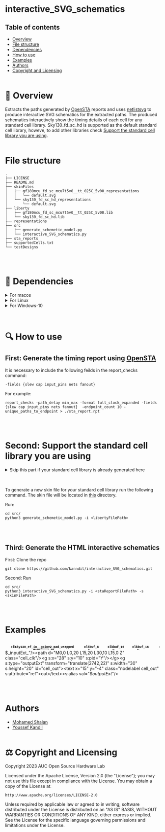 # interactive_SVG_schematics


## Table of contents

* [Overview](#-overview)
* [File structure](#file-structure)
* [Dependencies](#-dependencies)
* [How to use](#-how-to-use)
* [Examples](#examples)
* [Authors](#authors)
* [Copyright and Licensing](#%EF%B8%8F-copyright-and-licensing)
<br/><br/>

# 📖 Overview

Extracts the paths generated by [OpenSTA](https://github.com/The-OpenROAD-Project/OpenSTA) reports and uses [netlistsvg](https://github.com/nturley/netlistsvg) to produce interactive SVG schematics for the extracted paths. The produced schematics interactively show the timing details of each cell for any standard cell library. Sky130_fd_sc_hd is supported as the default standard cell library, howeve, to add other libraries check [Support the standard cell library you are using](https://github.com/kanndil/interactive_SVG_schematics#second-support-the-standard-cell-library-you-are-using).
<br/><br/>

# File structure

    .
    ├── LICENSE
    ├── README.md
    ├── skinFiles
    │   ├── gf180mcu_fd_sc_mcu7t5v0__tt_025C_5v00_representations
    │   │   └── default.svg
    │   └── sky130_fd_sc_hd_representations
    │       └── default.svg
    ├── liberty
    │   ├── gf180mcu_fd_sc_mcu7t5v0__tt_025C_5v00.lib
    │   └── sky130_fd_sc_hd.lib
    ├── representations
    ├── src
    │   ├── generate_schemetic_model.py
    │   └── interactive_SVG_schematics.py
    ├── sta_reports
    ├── supportedCells.txt
    └── testDesigns


<br/><br/>

# 🧱 Dependencies


<details>
  <summary>For macos</summary>


## Install python3.6+
- get homebrew

        /bin/bash -c "$(curl -fsSL https://raw.githubusercontent.com/Homebrew/install/HEAD/install.sh)"

- install python using homebrew

        export PATH="/usr/local/opt/python/libexec/bin:$PATH"
        brew install python3

## Install Yosys 

You can find the installation steps in [Yosys installation](https://github.com/YosysHQ/yosys).

## Install OpenSTA

- Install OpenSTA  

You can find the installation steps in [OpenSTA installation](https://github.com/The-OpenROAD-Project/OpenSTA).


## Install netlistsvg

To install the latest version from source:
```sh
git clone https://github.com/nturley/netlistsvg
cd netlistsvg
npm install # install dependencies
sudo npm install -g . # install netlistsvg to system

sudo npm uninstall -g netlistsvg # uninstall from system
```
</details>

<details>
  <summary>For Linux</summary>

## Install Conda for package installation

    bash Miniconda3-latest-Linux-x86_64.sh

## Use  Conda to install all dependencies

    conda install -y -c litex-hub -c conda-forge python yosys 

## Install OpenSTA

- Install OpenSTA  

        conda install -y -c litex-hub -c conda-forge openroad

    or

    You can find the installation steps in [OpenSTA installation](https://github.com/The-OpenROAD-Project/OpenSTA).


## Install netlistsvg

To install the latest version from source:
```sh
git clone https://github.com/nturley/netlistsvg
cd netlistsvg
npm install # install dependencies
sudo npm install -g . # install netlistsvg to system

sudo npm uninstall -g netlistsvg # uninstall from system
```
</details>

<details>
  <summary>For Windows-10</summary>

## Install python3.6+
Install using the executable installer [here](https://www.python.org/downloads/windows/)

## Install Yosys 

You can find the installation steps in [Yosys installation](https://github.com/YosysHQ/yosys).


## Install OpenSTA

- Install OpenSTA  

You can find the installation steps in [OpenSTA installation](https://github.com/The-OpenROAD-Project/OpenSTA).


## Install netlistsvg

To install the latest version from source:
```sh
git clone https://github.com/nturley/netlistsvg
cd netlistsvg
npm install # install dependencies
sudo npm install -g . # install netlistsvg to system

sudo npm uninstall -g netlistsvg # uninstall from system
```
</details>
<br/><br/>

# 🔍 How to use

## First: Generate the timing report using [OpenSTA](https://github.com/The-OpenROAD-Project/OpenSTA)

It is necessary to include the following feilds in the report_checks command:

    -fields {slew cap input_pins nets fanout}

For example:

    report_checks -path_delay min_max -format full_clock_expanded -fields {slew cap input_pins nets fanout}  -endpoint_count 10 -unique_paths_to_endpoint > ./sta_report.rpt

<br/><br/>

# Second: Support the standard cell library you are using



<details>
  <summary>Skip this part if your standard cell library is already generated here</summary>

* [sky130_fd_sc_hd_representations](https://github.com/kanndil/interactive_SVG_schematics/blob/1e3ac1b9517269c97a6a94d829ca40cedc8273f3/skinFiles/sky130_fd_sc_hd_representations/default.svg)
* [gf180mcu_fd_sc_mcu7t5v0__tt_025C_5v00](https://github.com/kanndil/interactive_SVG_schematics/blob/1e3ac1b9517269c97a6a94d829ca40cedc8273f3/skinFiles/gf180mcu_fd_sc_mcu7t5v0__tt_025C_5v00_representations/default.svg#L16)

</details>
<br/><br/>

To generate a new skin file for your standard cell library run the following command. The skin file will be located in [this](https://github.com/kanndil/interactive_SVG_schematics/blob/1e3ac1b9517269c97a6a94d829ca40cedc8273f3/skinFiles) directory.

Run:

    cd src/
    python3 generate_schemetic_model.py -i <libertyFilePath>
    
<br/><br/>


## Third: Generate the HTML interactive schematics
First: Clone the repo

    git clone https://github.com/kanndil/interactive_SVG_schematics.git

Second: Run

    cd src/
    python3 interactive_SVG_schematics.py -i <staReportFilePath> -s <skinFilePath>

<br/><br/>

# Examples



<svg xmlns="http://www.w3.org/2000/svg" xmlns:xlink="http://www.w3.org/1999/xlink" xmlns:s="https://github.com/nturley/netlistsvg" width="2784" height="169"><style>svg {
  stroke:#000;
  fill:none;
}
text {
  fill:#000;
  stroke:none;
  font-size:10px;
  font-weight: bold;
  font-family: "Courier New", monospace;
}
.nodelabel {
  text-anchor: middle;
}
.inputPortLabel {
  text-anchor: end;
}
.splitjoinBody {
  fill:#000;
}</style><g s:type="cell" onClick="reply_click(this.id)" s:width="20" s:height="40" id="cell_clock_ctrl__205_" transform="translate(511,27)"><s:alias val="sky130_fd_sc_hd__mux2_1"/><path d="M0,0 L20,10 L20,30 L0,40 Z" class="cell_clock_ctrl__205_"/><g s:x="0" s:y="10" s:pid="A0"/><g s:x="0" s:y="30" s:pid="A1"/><g s:x="10" s:y="35" s:pid="S"/><g s:x="20" s:y="20" s:pid="X"/><g s:x="20" s:y="20" s:pid="out"/><text text-anchor="middle" x="10" y="-4" font-family="Times New Roman,serif" font-size="14.00">mux2_1</text></g><g s:type="cell" onClick="reply_click(this.id)" s:width="20" s:height="40" id="cell_clock_ctrl__206_" transform="translate(741,37)"><s:alias val="sky130_fd_sc_hd__mux2_1"/><path d="M0,0 L20,10 L20,30 L0,40 Z" class="cell_clock_ctrl__206_"/><g s:x="0" s:y="10" s:pid="A0"/><g s:x="0" s:y="30" s:pid="A1"/><g s:x="10" s:y="35" s:pid="S"/><g s:x="20" s:y="20" s:pid="X"/><g s:x="20" s:y="20" s:pid="out"/><text text-anchor="middle" x="10" y="-4" font-family="Times New Roman,serif" font-size="14.00">mux2_1</text></g><g s:type="cell" onClick="reply_click(this.id)" s:width="30" s:height="20" id="cell_clock_ctrl__254__7" transform="translate(971,47)"><s:alias val="sky130_fd_sc_hd__inv_4"/><path d="M0,0 L0,20 L20,10 Z" class="cell_clock_ctrl__254__7"/><circle cx="23" cy="10" r="3" class="cell_clock_ctrl__254__7"/><g s:x="0" s:y="10" s:pid="A"/><g s:x="25" s:y="10" s:pid="Y"/><g s:x="25" s:y="10" s:pid="out"/><text text-anchor="middle" x="10" y="-4" font-family="Times New Roman,serif" font-size="14.00">inv_4</text></g><g s:type="cell" onClick="reply_click(this.id)" s:width="30" s:height="25" id="cell_clock_ctrl__341_" transform="translate(1131,17)"><s:alias val="sky130_fd_sc_hd__nor2_1"/><path d="M0,0 L0,25 L15,25 A15 12.5 0 0 0 15,0 Z" class="cell_clock_ctrl__341_"/><g s:x="0" s:y="5" s:pid="A"/><g s:x="0" s:y="20" s:pid="B"/><g s:x="30" s:y="12.5" s:pid="Y"/><g s:x="30" s:y="12.5" s:pid="out"/><text text-anchor="middle" x="10" y="-4" font-family="Times New Roman,serif" font-size="14.00">nor2_1</text></g><g s:type="cell" onClick="reply_click(this.id)" s:width="30" s:height="40" id="cell_clock_ctrl__409_" transform="translate(1051,27)"><s:alias val="sky130_fd_sc_hd__dfstp_1"/><rect width="30" height="40" x="0" y="0" class="cell_clock_ctrl__409_"/><path d="M0,35 L5,30 L0,25" class="cell_clock_ctrl__409_"/><g s:x="0" s:y="30" s:pid="CLK"/><g s:x="0" s:y="10" s:pid="D"/><g s:x="0" s:y="15" s:pid="SET_B"/><g s:x="0" s:y="20" s:pid="input3"/><g s:x="0" s:y="25" s:pid="input4"/><g s:x="30" s:y="10" s:pid="Q"/><g s:x="30" s:y="30" s:pid="output2"/><g s:x="30" s:y="10" s:pid="out"/><text text-anchor="middle" x="10" y="-4" font-family="Times New Roman,serif" font-size="14.00">dfstp_1</text></g><g s:type="cell" onClick="reply_click(this.id)" s:width="30" s:height="20" id="cell_clock_ctrl_clkbuf_0__037_" transform="translate(581,37)"><s:alias val="sky130_fd_sc_hd__clkbuf_16"/><path d="M0,0 L0,20 L20,10 Z" class="cell_clock_ctrl_clkbuf_0__037_"/><g s:x="0" s:y="10" s:pid="A"/><g s:x="20" s:y="10" s:pid="X"/><g s:x="20" s:y="10" s:pid="out"/><text text-anchor="middle" x="10" y="-4" font-family="Times New Roman,serif" font-size="14.00">clkbuf_16</text></g><g s:type="cell" onClick="reply_click(this.id)" s:width="30" s:height="20" id="cell_clock_ctrl_clkbuf_0_ext_clk" transform="translate(351,27)"><s:alias val="sky130_fd_sc_hd__clkbuf_16"/><path d="M0,0 L0,20 L20,10 Z" class="cell_clock_ctrl_clkbuf_0_ext_clk"/><g s:x="0" s:y="10" s:pid="A"/><g s:x="20" s:y="10" s:pid="X"/><g s:x="20" s:y="10" s:pid="out"/><text text-anchor="middle" x="10" y="-4" font-family="Times New Roman,serif" font-size="14.00">clkbuf_16</text></g><g s:type="cell" onClick="reply_click(this.id)" s:width="30" s:height="20" id="cell_clock_ctrl_clkbuf_0_net10" transform="translate(811,47)"><s:alias val="sky130_fd_sc_hd__clkbuf_16"/><path d="M0,0 L0,20 L20,10 Z" class="cell_clock_ctrl_clkbuf_0_net10"/><g s:x="0" s:y="10" s:pid="A"/><g s:x="20" s:y="10" s:pid="X"/><g s:x="20" s:y="10" s:pid="out"/><text text-anchor="middle" x="10" y="-4" font-family="Times New Roman,serif" font-size="14.00">clkbuf_16</text></g><g s:type="cell" onClick="reply_click(this.id)" s:width="30" s:height="20" id="cell_clock_ctrl_clkbuf_1_0__f__037_" transform="translate(661,37)"><s:alias val="sky130_fd_sc_hd__clkbuf_16"/><path d="M0,0 L0,20 L20,10 Z" class="cell_clock_ctrl_clkbuf_1_0__f__037_"/><g s:x="0" s:y="10" s:pid="A"/><g s:x="20" s:y="10" s:pid="X"/><g s:x="20" s:y="10" s:pid="out"/><text text-anchor="middle" x="10" y="-4" font-family="Times New Roman,serif" font-size="14.00">clkbuf_16</text></g><g s:type="cell" onClick="reply_click(this.id)" s:width="30" s:height="20" id="cell_clock_ctrl_clkbuf_1_0__f_net10" transform="translate(891,117)"><s:alias val="sky130_fd_sc_hd__clkbuf_16"/><path d="M0,0 L0,20 L20,10 Z" class="cell_clock_ctrl_clkbuf_1_0__f_net10"/><g s:x="0" s:y="10" s:pid="A"/><g s:x="20" s:y="10" s:pid="X"/><g s:x="20" s:y="10" s:pid="out"/><text text-anchor="middle" x="10" y="-4" font-family="Times New Roman,serif" font-size="14.00">clkbuf_16</text></g><g s:type="cell" onClick="reply_click(this.id)" s:width="30" s:height="20" id="cell_clock_ctrl_clkbuf_1_1__f_ext_clk" transform="translate(431,27)"><s:alias val="sky130_fd_sc_hd__clkbuf_16"/><path d="M0,0 L0,20 L20,10 Z" class="cell_clock_ctrl_clkbuf_1_1__f_ext_clk"/><g s:x="0" s:y="10" s:pid="A"/><g s:x="20" s:y="10" s:pid="X"/><g s:x="20" s:y="10" s:pid="out"/><text text-anchor="middle" x="10" y="-4" font-family="Times New Roman,serif" font-size="14.00">clkbuf_16</text></g><g s:type="cell" onClick="reply_click(this.id)" s:width="30" s:height="20" id="cell_clock_ctrl_clkbuf_1_1__f_net10" transform="translate(891,47)"><s:alias val="sky130_fd_sc_hd__clkbuf_16"/><path d="M0,0 L0,20 L20,10 Z" class="cell_clock_ctrl_clkbuf_1_1__f_net10"/><g s:x="0" s:y="10" s:pid="A"/><g s:x="20" s:y="10" s:pid="X"/><g s:x="20" s:y="10" s:pid="out"/><text text-anchor="middle" x="10" y="-4" font-family="Times New Roman,serif" font-size="14.00">clkbuf_16</text></g><g s:type="cell" onClick="reply_click(this.id)" s:width="30" s:height="20" id="cell_clock_ctrl_output11" transform="translate(1211,19.5)"><s:alias val="sky130_fd_sc_hd__buf_12"/><path d="M0,0 L0,20 L20,10 Z" class="cell_clock_ctrl_output11"/><g s:x="0" s:y="10" s:pid="A"/><g s:x="20" s:y="10" s:pid="X"/><g s:x="20" s:y="10" s:pid="out"/><text text-anchor="middle" x="10" y="-4" font-family="Times New Roman,serif" font-size="14.00">buf_12</text></g><g s:type="cell" onClick="reply_click(this.id)" s:width="30" s:height="20" id="cell_flash_clkrst_buffers_BUF_13_" transform="translate(1291,19.5)"><s:alias val="sky130_fd_sc_hd__clkbuf_8"/><path d="M0,0 L0,20 L20,10 Z" class="cell_flash_clkrst_buffers_BUF_13_"/><g s:x="0" s:y="10" s:pid="A"/><g s:x="20" s:y="10" s:pid="X"/><g s:x="20" s:y="10" s:pid="out"/><text text-anchor="middle" x="10" y="-4" font-family="Times New Roman,serif" font-size="14.00">clkbuf_8</text></g><g s:type="cell" onClick="reply_click(this.id)" s:width="30" s:height="20" id="cell_flash_clkrst_buffers_BUF_14_" transform="translate(971,117)"><s:alias val="sky130_fd_sc_hd__clkbuf_8"/><path d="M0,0 L0,20 L20,10 Z" class="cell_flash_clkrst_buffers_BUF_14_"/><g s:x="0" s:y="10" s:pid="A"/><g s:x="20" s:y="10" s:pid="X"/><g s:x="20" s:y="10" s:pid="out"/><text text-anchor="middle" x="10" y="-4" font-family="Times New Roman,serif" font-size="14.00">clkbuf_8</text></g><g s:type="cell" onClick="reply_click(this.id)" s:width="30" s:height="20" id="cell_flash_clkrst_buffers_BUF_2_" transform="translate(271,27)"><s:alias val="sky130_fd_sc_hd__clkbuf_8"/><path d="M0,0 L0,20 L20,10 Z" class="cell_flash_clkrst_buffers_BUF_2_"/><g s:x="0" s:y="10" s:pid="A"/><g s:x="20" s:y="10" s:pid="X"/><g s:x="20" s:y="10" s:pid="out"/><text text-anchor="middle" x="10" y="-4" font-family="Times New Roman,serif" font-size="14.00">clkbuf_8</text></g><g s:type="cell" onClick="reply_click(this.id)" s:width="33" s:height="25" id="cell_mgmt_buffers__295_" transform="translate(2015,24.5)"><s:alias val="sky130_fd_sc_hd__and2b_4"/><path d="M0,25 L0,25 L15,25 A15 12.5 0 0 0 15,0 L0,0" class="cell_mgmt_buffers__295_"/><path d="M0,0 A30 25 0 0 1 0,25" class="cell_mgmt_buffers__295_"/><circle cx="34" cy="12.5" r="3" class="cell_mgmt_buffers__295_"/><circle cx="-1" cy="20" r="3" class="cell_mgmt_buffers__295_"/><g s:x="3" s:y="5" s:pid="A_N"/><g s:x="-4" s:y="20" s:pid="B"/><g s:x="37" s:y="12.5" s:pid="X"/><g s:x="37" s:y="12.5" s:pid="out"/><text text-anchor="middle" x="10" y="-4" font-family="Times New Roman,serif" font-size="14.00">and2b_4</text></g><g s:type="cell" onClick="reply_click(this.id)" s:width="30" s:height="25" id="cell_mgmt_buffers__296_" transform="translate(1501,132)"><s:alias val="sky130_fd_sc_hd__and2_4"/><path d="M0,0 L0,25 L15,25 A15 12.5 0 0 0 15,0 Z" class="cell_mgmt_buffers__296_"/><g s:x="0" s:y="20" s:pid="B"/><g s:x="30" s:y="12.5" s:pid="X"/><text text-anchor="middle" x="10" y="-4" font-family="Times New Roman,serif" font-size="14.00">and2_4</text></g><g s:type="cell" onClick="reply_click(this.id)" s:width="30" s:height="20" id="cell_mgmt_buffers_input1" transform="translate(1371,117)"><s:alias val="sky130_fd_sc_hd__clkbuf_4"/><path d="M0,0 L0,20 L20,10 Z" class="cell_mgmt_buffers_input1"/><g s:x="0" s:y="10" s:pid="A"/><g s:x="20" s:y="10" s:pid="X"/><g s:x="20" s:y="10" s:pid="out"/><text text-anchor="middle" x="10" y="-4" font-family="Times New Roman,serif" font-size="14.00">clkbuf_4</text></g><g s:type="cell" onClick="reply_click(this.id)" s:width="30" s:height="20" id="cell_mgmt_buffers_input3" transform="translate(1691,19.5)"><s:alias val="sky130_fd_sc_hd__buf_6"/><path d="M0,0 L0,20 L20,10 Z" class="cell_mgmt_buffers_input3"/><g s:x="0" s:y="10" s:pid="A"/><g s:x="20" s:y="10" s:pid="X"/><g s:x="20" s:y="10" s:pid="out"/><text text-anchor="middle" x="10" y="-4" font-family="Times New Roman,serif" font-size="14.00">buf_6</text></g><g s:type="cell" onClick="reply_click(this.id)" s:width="30" s:height="20" id="cell_mgmt_buffers_output955" transform="translate(2342,99.5)"><s:alias val="sky130_fd_sc_hd__buf_8"/><path d="M0,0 L0,20 L20,10 Z" class="cell_mgmt_buffers_output955"/><g s:x="0" s:y="10" s:pid="A"/><g s:x="20" s:y="10" s:pid="X"/><g s:x="20" s:y="10" s:pid="out"/><text text-anchor="middle" x="10" y="-4" font-family="Times New Roman,serif" font-size="14.00">buf_8</text></g><g s:type="cell" onClick="reply_click(this.id)" s:width="30" s:height="20" id="cell_mgmt_buffers_output960" transform="translate(2102,27)"><s:alias val="sky130_fd_sc_hd__buf_8"/><path d="M0,0 L0,20 L20,10 Z" class="cell_mgmt_buffers_output960"/><g s:x="0" s:y="10" s:pid="A"/><g s:x="20" s:y="10" s:pid="X"/><g s:x="20" s:y="10" s:pid="out"/><text text-anchor="middle" x="10" y="-4" font-family="Times New Roman,serif" font-size="14.00">buf_8</text></g><g s:type="cell" onClick="reply_click(this.id)" s:width="30" s:height="20" id="cell_mgmt_buffers_wire1453" transform="translate(2262,99.5)"><s:alias val="sky130_fd_sc_hd__buf_6"/><path d="M0,0 L0,20 L20,10 Z" class="cell_mgmt_buffers_wire1453"/><g s:x="0" s:y="10" s:pid="A"/><g s:x="20" s:y="10" s:pid="X"/><g s:x="20" s:y="10" s:pid="out"/><text text-anchor="middle" x="10" y="-4" font-family="Times New Roman,serif" font-size="14.00">buf_6</text></g><g s:type="cell" onClick="reply_click(this.id)" s:width="30" s:height="20" id="cell_mgmt_buffers_wire1454" transform="translate(2182,99.5)"><s:alias val="sky130_fd_sc_hd__buf_6"/><path d="M0,0 L0,20 L20,10 Z" class="cell_mgmt_buffers_wire1454"/><g s:x="0" s:y="10" s:pid="A"/><g s:x="20" s:y="10" s:pid="X"/><g s:x="20" s:y="10" s:pid="out"/><text text-anchor="middle" x="10" y="-4" font-family="Times New Roman,serif" font-size="14.00">buf_6</text></g><g s:type="cell" onClick="reply_click(this.id)" s:width="30" s:height="20" id="cell_mgmt_buffers_wire1455" transform="translate(1581,99.5)"><s:alias val="sky130_fd_sc_hd__buf_6"/><path d="M0,0 L0,20 L20,10 Z" class="cell_mgmt_buffers_wire1455"/><g s:x="0" s:y="10" s:pid="A"/><g s:x="20" s:y="10" s:pid="X"/><g s:x="20" s:y="10" s:pid="out"/><text text-anchor="middle" x="10" y="-4" font-family="Times New Roman,serif" font-size="14.00">buf_6</text></g><g s:type="cell" onClick="reply_click(this.id)" s:width="30" s:height="20" id="cell_mgmt_buffers_wire1723" transform="translate(1931,19.5)"><s:alias val="sky130_fd_sc_hd__buf_6"/><path d="M0,0 L0,20 L20,10 Z" class="cell_mgmt_buffers_wire1723"/><g s:x="0" s:y="10" s:pid="A"/><g s:x="20" s:y="10" s:pid="X"/><g s:x="20" s:y="10" s:pid="out"/><text text-anchor="middle" x="10" y="-4" font-family="Times New Roman,serif" font-size="14.00">buf_6</text></g><g s:type="cell" onClick="reply_click(this.id)" s:width="30" s:height="20" id="cell_mgmt_buffers_wire1724" transform="translate(1851,19.5)"><s:alias val="sky130_fd_sc_hd__buf_6"/><path d="M0,0 L0,20 L20,10 Z" class="cell_mgmt_buffers_wire1724"/><g s:x="0" s:y="10" s:pid="A"/><g s:x="20" s:y="10" s:pid="X"/><g s:x="20" s:y="10" s:pid="out"/><text text-anchor="middle" x="10" y="-4" font-family="Times New Roman,serif" font-size="14.00">buf_6</text></g><g s:type="cell" onClick="reply_click(this.id)" s:width="30" s:height="20" id="cell_mgmt_buffers_wire1725" transform="translate(1771,19.5)"><s:alias val="sky130_fd_sc_hd__buf_6"/><path d="M0,0 L0,20 L20,10 Z" class="cell_mgmt_buffers_wire1725"/><g s:x="0" s:y="10" s:pid="A"/><g s:x="20" s:y="10" s:pid="X"/><g s:x="20" s:y="10" s:pid="out"/><text text-anchor="middle" x="10" y="-4" font-family="Times New Roman,serif" font-size="14.00">buf_6</text></g><g s:type="cell" onClick="reply_click(this.id)" s:width="30" s:height="20" id="cell_mprj__1587_" transform="translate(2422,27)"><s:alias val="sky130_fd_sc_hd__clkbuf_4"/><path d="M0,0 L0,20 L20,10 Z" class="cell_mprj__1587_"/><g s:x="0" s:y="10" s:pid="A"/><g s:x="20" s:y="10" s:pid="X"/><g s:x="20" s:y="10" s:pid="out"/><text text-anchor="middle" x="10" y="-4" font-family="Times New Roman,serif" font-size="14.00">clkbuf_4</text></g><g s:type="cell" onClick="reply_click(this.id)" s:width="30" s:height="20" id="cell_mprj__1851_" transform="translate(2502,27)"><s:alias val="sky130_fd_sc_hd__buf_4"/><path d="M0,0 L0,20 L20,10 Z" class="cell_mprj__1851_"/><g s:x="0" s:y="10" s:pid="A"/><g s:x="20" s:y="10" s:pid="X"/><g s:x="20" s:y="10" s:pid="out"/><text text-anchor="middle" x="10" y="-4" font-family="Times New Roman,serif" font-size="14.00">buf_4</text></g><g s:type="cell" onClick="reply_click(this.id)" s:width="30" s:height="20" id="cell_mprj__1858_" transform="translate(2582,27)"><s:alias val="sky130_fd_sc_hd__inv_2"/><path d="M0,0 L0,20 L20,10 Z" class="cell_mprj__1858_"/><circle cx="23" cy="10" r="3" class="cell_mprj__1858_"/><g s:x="0" s:y="10" s:pid="A"/><g s:x="25" s:y="10" s:pid="Y"/><g s:x="25" s:y="10" s:pid="out"/><text text-anchor="middle" x="10" y="-4" font-family="Times New Roman,serif" font-size="14.00">inv_2</text></g><g s:type="cell" onClick="reply_click(this.id)" s:width="30" s:height="40" id="cell_mprj__2095_" transform="translate(2662,22)"><s:alias val="sky130_fd_sc_hd__dfrtp_1"/><rect width="30" height="40" x="0" y="0" class="cell_mprj__2095_"/><path d="M0,35 L5,30 L0,25" class="cell_mprj__2095_"/><g s:x="0" s:y="30" s:pid="CLK"/><g s:x="0" s:y="10" s:pid="D"/><g s:x="0" s:y="15" s:pid="RESET_B"/><g s:x="0" s:y="20" s:pid="input3"/><g s:x="0" s:y="25" s:pid="input4"/><g s:x="30" s:y="10" s:pid="Q"/><g s:x="30" s:y="30" s:pid="output2"/><g s:x="30" s:y="10" s:pid="out"/><text text-anchor="middle" x="10" y="-4" font-family="Times New Roman,serif" font-size="14.00">dfrtp_1</text></g><g s:type="cell" onClick="reply_click(this.id)" s:width="30" s:height="20" id="cell_mprj_clkbuf_0_wb_clk_i" transform="translate(2422,99.5)"><s:alias val="sky130_fd_sc_hd__clkbuf_16"/><path d="M0,0 L0,20 L20,10 Z" class="cell_mprj_clkbuf_0_wb_clk_i"/><g s:x="0" s:y="10" s:pid="A"/><g s:x="20" s:y="10" s:pid="X"/><g s:x="20" s:y="10" s:pid="out"/><text text-anchor="middle" x="10" y="-4" font-family="Times New Roman,serif" font-size="14.00">clkbuf_16</text></g><g s:type="cell" onClick="reply_click(this.id)" s:width="30" s:height="20" id="cell_mprj_clkbuf_1_0__f_wb_clk_i" transform="translate(2502,99.5)"><s:alias val="sky130_fd_sc_hd__clkbuf_16"/><path d="M0,0 L0,20 L20,10 Z" class="cell_mprj_clkbuf_1_0__f_wb_clk_i"/><g s:x="0" s:y="10" s:pid="A"/><g s:x="20" s:y="10" s:pid="X"/><g s:x="20" s:y="10" s:pid="out"/><text text-anchor="middle" x="10" y="-4" font-family="Times New Roman,serif" font-size="14.00">clkbuf_16</text></g><g s:type="cell" onClick="reply_click(this.id)" s:width="30" s:height="20" id="cell_mprj_clkbuf_leaf_8_wb_clk_i" transform="translate(2582,99.5)"><s:alias val="sky130_fd_sc_hd__clkbuf_16"/><path d="M0,0 L0,20 L20,10 Z" class="cell_mprj_clkbuf_leaf_8_wb_clk_i"/><g s:x="0" s:y="10" s:pid="A"/><g s:x="20" s:y="10" s:pid="X"/><g s:x="20" s:y="10" s:pid="out"/><text text-anchor="middle" x="10" y="-4" font-family="Times New Roman,serif" font-size="14.00">clkbuf_16</text></g><g s:type="cell" onClick="reply_click(this.id)" s:width="30" s:height="20" id="cell_mprj_fanout139" transform="translate(2342,27)"><s:alias val="sky130_fd_sc_hd__buf_12"/><path d="M0,0 L0,20 L20,10 Z" class="cell_mprj_fanout139"/><g s:x="0" s:y="10" s:pid="A"/><g s:x="20" s:y="10" s:pid="X"/><g s:x="20" s:y="10" s:pid="out"/><text text-anchor="middle" x="10" y="-4" font-family="Times New Roman,serif" font-size="14.00">buf_12</text></g><g s:type="cell" onClick="reply_click(this.id)" s:width="30" s:height="20" id="cell_mprj_fanout143" transform="translate(2262,27)"><s:alias val="sky130_fd_sc_hd__buf_12"/><path d="M0,0 L0,20 L20,10 Z" class="cell_mprj_fanout143"/><g s:x="0" s:y="10" s:pid="A"/><g s:x="20" s:y="10" s:pid="X"/><g s:x="20" s:y="10" s:pid="out"/><text text-anchor="middle" x="10" y="-4" font-family="Times New Roman,serif" font-size="14.00">buf_12</text></g><g s:type="cell" onClick="reply_click(this.id)" s:width="30" s:height="20" id="cell_mprj_input1" transform="translate(2182,27)"><s:alias val="sky130_fd_sc_hd__buf_2"/><path d="M0,0 L0,20 L20,10 Z" class="cell_mprj_input1"/><g s:x="0" s:y="10" s:pid="A"/><g s:x="20" s:y="10" s:pid="X"/><g s:x="20" s:y="10" s:pid="out"/><text text-anchor="middle" x="10" y="-4" font-family="Times New Roman,serif" font-size="14.00">buf_2</text></g><g s:type="generic" onClick="reply_click(this.id)" transform="translate(112.5,26.5)" s:width="30" s:height="40" id="cell_padframe_clock_pad"><text x="15" y="-4" class="nodelabel cell_padframe_clock_pad" s:attribute="ref">sky130_ef_io__gpiov2_pad_wrapped</text><rect width="30" height="20" s:generic="body" class="cell_padframe_clock_pad"/><g transform="translate(0,10)" s:x="0" s:y="10" s:pid="in0" id="port_padframe_clock_pad~PAD"><text x="-3" y="-4" class="inputPortLabel cell_padframe_clock_pad">PAD</text></g><g transform="translate(30,10)" s:x="30" s:y="10" s:pid="out0" id="port_padframe_clock_pad~IN"><text x="5" y="-4" style="fill:#000; stroke:none" class="cell_padframe_clock_pad">IN</text></g></g><g s:type="cell" onClick="reply_click(this.id)" s:width="30" s:height="20" id="cell_soc__32597_" transform="translate(1211,117)"><s:alias val="sky130_fd_sc_hd__clkbuf_1"/><path d="M0,0 L0,20 L20,10 Z" class="cell_soc__32597_"/><g s:x="0" s:y="10" s:pid="A"/><g s:x="20" s:y="10" s:pid="X"/><g s:x="20" s:y="10" s:pid="out"/><text text-anchor="middle" x="10" y="-4" font-family="Times New Roman,serif" font-size="14.00">clkbuf_1</text></g><g s:type="cell" onClick="reply_click(this.id)" s:width="30" s:height="20" id="cell_soc__32601_" transform="translate(1531,19.5)"><s:alias val="sky130_fd_sc_hd__clkbuf_1"/><path d="M0,0 L0,20 L20,10 Z" class="cell_soc__32601_"/><g s:x="0" s:y="10" s:pid="A"/><g s:x="20" s:y="10" s:pid="X"/><g s:x="20" s:y="10" s:pid="out"/><text text-anchor="middle" x="10" y="-4" font-family="Times New Roman,serif" font-size="14.00">clkbuf_1</text></g><g s:type="cell" onClick="reply_click(this.id)" s:width="30" s:height="20" id="cell_soc_input1" transform="translate(1051,117)"><s:alias val="sky130_fd_sc_hd__buf_6"/><path d="M0,0 L0,20 L20,10 Z" class="cell_soc_input1"/><g s:x="0" s:y="10" s:pid="A"/><g s:x="20" s:y="10" s:pid="X"/><g s:x="20" s:y="10" s:pid="out"/><text text-anchor="middle" x="10" y="-4" font-family="Times New Roman,serif" font-size="14.00">buf_6</text></g><g s:type="cell" onClick="reply_click(this.id)" s:width="30" s:height="20" id="cell_soc_input208" transform="translate(1371,19.5)"><s:alias val="sky130_fd_sc_hd__buf_6"/><path d="M0,0 L0,20 L20,10 Z" class="cell_soc_input208"/><g s:x="0" s:y="10" s:pid="A"/><g s:x="20" s:y="10" s:pid="X"/><g s:x="20" s:y="10" s:pid="out"/><text text-anchor="middle" x="10" y="-4" font-family="Times New Roman,serif" font-size="14.00">buf_6</text></g><g s:type="cell" onClick="reply_click(this.id)" s:width="30" s:height="20" id="cell_soc_output216" transform="translate(1291,117)"><s:alias val="sky130_fd_sc_hd__buf_12"/><path d="M0,0 L0,20 L20,10 Z" class="cell_soc_output216"/><g s:x="0" s:y="10" s:pid="A"/><g s:x="20" s:y="10" s:pid="X"/><g s:x="20" s:y="10" s:pid="out"/><text text-anchor="middle" x="10" y="-4" font-family="Times New Roman,serif" font-size="14.00">buf_12</text></g><g s:type="cell" onClick="reply_click(this.id)" s:width="30" s:height="20" id="cell_soc_output686" transform="translate(1611,19.5)"><s:alias val="sky130_fd_sc_hd__buf_12"/><path d="M0,0 L0,20 L20,10 Z" class="cell_soc_output686"/><g s:x="0" s:y="10" s:pid="A"/><g s:x="20" s:y="10" s:pid="X"/><g s:x="20" s:y="10" s:pid="out"/><text text-anchor="middle" x="10" y="-4" font-family="Times New Roman,serif" font-size="14.00">buf_12</text></g><g s:type="cell" onClick="reply_click(this.id)" s:width="30" s:height="20" id="cell_soc_wire4198" transform="translate(1451,19.5)"><s:alias val="sky130_fd_sc_hd__buf_6"/><path d="M0,0 L0,20 L20,10 Z" class="cell_soc_wire4198"/><g s:x="0" s:y="10" s:pid="A"/><g s:x="20" s:y="10" s:pid="X"/><g s:x="20" s:y="10" s:pid="out"/><text text-anchor="middle" x="10" y="-4" font-family="Times New Roman,serif" font-size="14.00">buf_6</text></g><g s:type="cell" onClick="reply_click(this.id)" s:width="30" s:height="20" id="cell_soc_wire4208" transform="translate(1131,117)"><s:alias val="sky130_fd_sc_hd__buf_6"/><path d="M0,0 L0,20 L20,10 Z" class="cell_soc_wire4208"/><g s:x="0" s:y="10" s:pid="A"/><g s:x="20" s:y="10" s:pid="X"/><g s:x="20" s:y="10" s:pid="out"/><text text-anchor="middle" x="10" y="-4" font-family="Times New Roman,serif" font-size="14.00">buf_6</text></g><g s:type="inputExt" transform="translate(12,27)" s:width="30" s:height="20" id="cell_clk"><text x="15" y="-4" class="nodelabel cell_clk" s:attribute="ref">clk</text><s:alias val="$_inputExt_"/><path d="M0,0 L0,20 L15,20 L30,10 L15,0 Z" class="cell_clk"/><g s:x="28" s:y="10" s:pid="Y"/></g><g s:type="outputExt" transform="translate(2742,22)" s:width="30" s:height="20" id="cell_out"><text x="15" y="-4" class="nodelabel cell_out" s:attribute="ref">out</text><s:alias val="$_outputExt_"/><path d="M30,0 L30,20 L15,20 L0,10 L15,0 Z" class="cell_out"/><g s:x="0" s:y="10" s:pid="A"/></g><line x1="451" x2="511" y1="37" y2="37" class="net_4 width_1" style="stroke-width: 1"/><line x1="681" x2="741" y1="47" y2="47" class="net_6 width_1" style="stroke-width: 1"/><line x1="911" x2="971" y1="57" y2="57" class="net_8 width_1" style="stroke-width: 1"/><line x1="1081" x2="1131" y1="37" y2="37" class="net_10 width_1" style="stroke-width: 1"/><line x1="996" x2="1051" y1="57" y2="57" class="net_9 width_1" style="stroke-width: 1"/><line x1="531" x2="581" y1="47" y2="47" class="net_5 width_1" style="stroke-width: 1"/><line x1="291" x2="351" y1="37" y2="37" class="net_13 width_1" style="stroke-width: 1"/><line x1="761" x2="811" y1="57" y2="57" class="net_7 width_1" style="stroke-width: 1"/><line x1="601" x2="661" y1="47" y2="47" class="net_12 width_1" style="stroke-width: 1"/><line x1="831" x2="866" y1="57" y2="57" class="net_15 width_1" style="stroke-width: 1"/><line x1="866" x2="866" y1="57" y2="127" class="net_15 width_1" style="stroke-width: 1"/><circle cx="866" cy="57" r="2" style="fill:#000" class="net_15 width_1"/><line x1="866" x2="891" y1="127" y2="127" class="net_15 width_1" style="stroke-width: 1"/><line x1="831" x2="891" y1="57" y2="57" class="net_15 width_1" style="stroke-width: 1"/><line x1="371" x2="431" y1="37" y2="37" class="net_14 width_1" style="stroke-width: 1"/><line x1="1161" x2="1211" y1="29.5" y2="29.5" class="net_11 width_1" style="stroke-width: 1"/><line x1="1231" x2="1291" y1="29.5" y2="29.5" class="net_17 width_1" style="stroke-width: 1"/><line x1="911" x2="971" y1="127" y2="127" class="net_16 width_1" style="stroke-width: 1"/><line x1="143.5" x2="271" y1="37" y2="37" class="net_20 width_1" style="stroke-width: 1"/><line x1="1951" x2="2018" y1="29.5" y2="29.5" class="net_21 width_1" style="stroke-width: 1"/><line x1="1556" x2="1531" y1="144.5" y2="144.5" class="net_24 width_1" style="stroke-width: 1"/><line x1="1556" x2="1556" y1="144.5" y2="109.5" class="net_24 width_1" style="stroke-width: 1"/><line x1="1556" x2="1581" y1="109.5" y2="109.5" class="net_24 width_1" style="stroke-width: 1"/><line x1="1311" x2="1371" y1="127" y2="127" class="net_25 width_1" style="stroke-width: 1"/><line x1="1631" x2="1691" y1="29.5" y2="29.5" class="net_26 width_1" style="stroke-width: 1"/><line x1="2282" x2="2342" y1="109.5" y2="109.5" class="net_28 width_1" style="stroke-width: 1"/><line x1="2052" x2="2102" y1="37" y2="37" class="net_22 width_1" style="stroke-width: 1"/><line x1="2202" x2="2262" y1="109.5" y2="109.5" class="net_31 width_1" style="stroke-width: 1"/><line x1="1601" x2="2182" y1="109.5" y2="109.5" class="net_32 width_1" style="stroke-width: 1"/><line x1="1871" x2="1931" y1="29.5" y2="29.5" class="net_33 width_1" style="stroke-width: 1"/><line x1="1791" x2="1851" y1="29.5" y2="29.5" class="net_34 width_1" style="stroke-width: 1"/><line x1="1711" x2="1771" y1="29.5" y2="29.5" class="net_27 width_1" style="stroke-width: 1"/><line x1="2362" x2="2422" y1="37" y2="37" class="net_35 width_1" style="stroke-width: 1"/><line x1="2442" x2="2502" y1="37" y2="37" class="net_36 width_1" style="stroke-width: 1"/><line x1="2522" x2="2582" y1="37" y2="37" class="net_37 width_1" style="stroke-width: 1"/><line x1="2607" x2="2662" y1="37" y2="37" class="net_38 width_1" style="stroke-width: 1"/><line x1="2362" x2="2422" y1="109.5" y2="109.5" class="net_29 width_1" style="stroke-width: 1"/><line x1="2442" x2="2502" y1="109.5" y2="109.5" class="net_40 width_1" style="stroke-width: 1"/><line x1="2522" x2="2582" y1="109.5" y2="109.5" class="net_41 width_1" style="stroke-width: 1"/><line x1="2282" x2="2342" y1="37" y2="37" class="net_42 width_1" style="stroke-width: 1"/><line x1="2202" x2="2262" y1="37" y2="37" class="net_43 width_1" style="stroke-width: 1"/><line x1="2122" x2="2182" y1="37" y2="37" class="net_30 width_1" style="stroke-width: 1"/><line x1="40" x2="112.5" y1="37" y2="37" class="net_2 width_1" style="stroke-width: 1"/><line x1="1151" x2="1211" y1="127" y2="127" class="net_44 width_1" style="stroke-width: 1"/><line x1="1471" x2="1531" y1="29.5" y2="29.5" class="net_46 width_1" style="stroke-width: 1"/><line x1="991" x2="1051" y1="127" y2="127" class="net_19 width_1" style="stroke-width: 1"/><line x1="1311" x2="1371" y1="29.5" y2="29.5" class="net_18 width_1" style="stroke-width: 1"/><line x1="1231" x2="1291" y1="127" y2="127" class="net_45 width_1" style="stroke-width: 1"/><line x1="1551" x2="1611" y1="29.5" y2="29.5" class="net_47 width_1" style="stroke-width: 1"/><line x1="1391" x2="1451" y1="29.5" y2="29.5" class="net_49 width_1" style="stroke-width: 1"/><line x1="1071" x2="1131" y1="127" y2="127" class="net_48 width_1" style="stroke-width: 1"/><line x1="2692" x2="2742" y1="32" y2="32" class="net_3 width_1" style="stroke-width: 1"/><line x1="1501" x2="1426" y1="152" y2="152" class="net_23 width_1" style="stroke-width: 1"/><line x1="1426" x2="1426" y1="152" y2="127" class="net_23 width_1" style="stroke-width: 1"/><line x1="1391" x2="1426" y1="127" y2="127" class="net_23 width_1" style="stroke-width: 1"/><line x1="2662" x2="2637" y1="52" y2="52" class="net_39 width_1" style="stroke-width: 1"/><line x1="2637" x2="2637" y1="52" y2="109.5" class="net_39 width_1" style="stroke-width: 1"/><line x1="2602" x2="2637" y1="109.5" y2="109.5" class="net_39 width_1" style="stroke-width: 1"/></svg> 

<script type="text/javascript">
    function reply_click(id)
    {
        const cells = [['padframe_clock_pad', 'padframe/clock_pad/PAD', '0.00', '22.50'], ['padframe_clock_pad', 'padframe/clock_pad/IN', '2.00', '24.50'], ['flash_clkrst_buffers_BUF_2_', 'flash_clkrst_buffers/BUF[2]/A', '0.00', '24.50'], ['flash_clkrst_buffers_BUF_2_', 'flash_clkrst_buffers/BUF[2]/X', '0.13', '24.63'], ['clock_ctrl_clkbuf_0_ext_clk', 'clock_ctrl/clkbuf_0_ext_clk/A', '0.14', '24.77'], ['clock_ctrl_clkbuf_0_ext_clk', 'clock_ctrl/clkbuf_0_ext_clk/X', '0.20', '24.97'], ['clock_ctrl_clkbuf_1_1__f_ext_clk', 'clock_ctrl/clkbuf_1_1__f_ext_clk/A', '0.00', '24.97'], ['clock_ctrl_clkbuf_1_1__f_ext_clk', 'clock_ctrl/clkbuf_1_1__f_ext_clk/X', '0.09', '25.07'], ['clock_ctrl__205_', 'clock_ctrl/_205_/A0', '0.00', '25.07'], ['clock_ctrl__205_', 'clock_ctrl/_205_/X', '0.17', '25.24'], ['clock_ctrl_clkbuf_0__037_', 'clock_ctrl/clkbuf_0__037_/A', '0.00', '25.24'], ['clock_ctrl_clkbuf_0__037_', 'clock_ctrl/clkbuf_0__037_/X', '0.12', '25.36'], ['clock_ctrl_clkbuf_1_0__f__037_', 'clock_ctrl/clkbuf_1_0__f__037_/A', '0.00', '25.36'], ['clock_ctrl_clkbuf_1_0__f__037_', 'clock_ctrl/clkbuf_1_0__f__037_/X', '0.09', '25.45'], ['clock_ctrl__206_', 'clock_ctrl/_206_/A0', '0.00', '25.45'], ['clock_ctrl__206_', 'clock_ctrl/_206_/X', '0.17', '25.62'], ['clock_ctrl_clkbuf_0_net10', 'clock_ctrl/clkbuf_0_net10/A', '0.00', '25.62'], ['clock_ctrl_clkbuf_0_net10', 'clock_ctrl/clkbuf_0_net10/X', '0.11', '25.73'], ['clock_ctrl_clkbuf_1_1__f_net10', 'clock_ctrl/clkbuf_1_1__f_net10/A', '0.00', '25.73'], ['clock_ctrl_clkbuf_1_1__f_net10', 'clock_ctrl/clkbuf_1_1__f_net10/X', '0.10', '25.83'], ['clock_ctrl__254__7', 'clock_ctrl/_254__7/A', '0.00', '25.84'], ['clock_ctrl__254__7', 'clock_ctrl/_254__7/Y', '0.03', '25.86'], ['clock_ctrl__409_', 'clock_ctrl/_409_/CLK', '0.00', '25.86'], ['clock_ctrl__409_', 'clock_ctrl/_409_/Q', '0.22', '26.08'], ['clock_ctrl__341_', 'clock_ctrl/_341_/B', '0.00', '26.08'], ['clock_ctrl__341_', 'clock_ctrl/_341_/Y', '0.14', '26.22'], ['clock_ctrl_output11', 'clock_ctrl/output11/A', '0.00', '26.22'], ['clock_ctrl_output11', 'clock_ctrl/output11/X', '0.13', '26.36'], ['flash_clkrst_buffers_BUF_13_', 'flash_clkrst_buffers/BUF[13]/A', '0.09', '26.44'], ['flash_clkrst_buffers_BUF_13_', 'flash_clkrst_buffers/BUF[13]/X', '0.18', '26.62'], ['soc_input208', 'soc/input208/A', '0.06', '26.69'], ['soc_input208', 'soc/input208/X', '0.15', '26.83'], ['soc_wire4198', 'soc/wire4198/A', '0.03', '26.86'], ['soc_wire4198', 'soc/wire4198/X', '0.15', '27.02'], ['soc__32601_', 'soc/_32601_/A', '0.04', '27.05'], ['soc__32601_', 'soc/_32601_/X', '0.11', '27.17'], ['soc_output686', 'soc/output686/A', '0.00', '27.17'], ['soc_output686', 'soc/output686/X', '0.09', '27.26'], ['mgmt_buffers_input3', 'mgmt_buffers/input3/A', '0.01', '27.27'], ['mgmt_buffers_input3', 'mgmt_buffers/input3/X', '0.08', '27.35'], ['mgmt_buffers_wire1725', 'mgmt_buffers/wire1725/A', '0.00', '27.35'], ['mgmt_buffers_wire1725', 'mgmt_buffers/wire1725/X', '0.12', '27.47'], ['mgmt_buffers_wire1724', 'mgmt_buffers/wire1724/A', '0.02', '27.49'], ['mgmt_buffers_wire1724', 'mgmt_buffers/wire1724/X', '0.15', '27.64'], ['mgmt_buffers_wire1723', 'mgmt_buffers/wire1723/A', '0.01', '27.65'], ['mgmt_buffers_wire1723', 'mgmt_buffers/wire1723/X', '0.13', '27.77'], ['mgmt_buffers__295_', 'mgmt_buffers/_295_/A_N', '0.02', '27.79'], ['mgmt_buffers__295_', 'mgmt_buffers/_295_/X', '0.15', '27.94'], ['mgmt_buffers_output960', 'mgmt_buffers/output960/A', '0.00', '27.94'], ['mgmt_buffers_output960', 'mgmt_buffers/output960/X', '0.11', '28.05'], ['mprj_input1', 'mprj/input1/A', '0.01', '28.06'], ['mprj_input1', 'mprj/input1/X', '0.12', '28.18'], ['mprj_fanout143', 'mprj/fanout143/A', '0.01', '28.19'], ['mprj_fanout143', 'mprj/fanout143/X', '0.13', '28.32'], ['mprj_fanout139', 'mprj/fanout139/A', '0.01', '28.33'], ['mprj_fanout139', 'mprj/fanout139/X', '0.14', '28.47'], ['mprj__1587_', 'mprj/_1587_/A', '0.03', '28.51'], ['mprj__1587_', 'mprj/_1587_/X', '0.19', '28.70'], ['mprj__1851_', 'mprj/_1851_/A', '0.02', '28.71'], ['mprj__1851_', 'mprj/_1851_/X', '0.17', '28.88'], ['mprj__1858_', 'mprj/_1858_/A', '0.01', '28.89'], ['mprj__1858_', 'mprj/_1858_/Y', '0.05', '28.94'], ['mprj__2095_', 'mprj/_2095_/RESET_B', '0.00', '28.94'], ['padframe_clock_pad', 'padframe/clock_pad/PAD', '0.00', '25.00'], ['padframe_clock_pad', 'padframe/clock_pad/IN', '0.81', '25.81'], ['flash_clkrst_buffers_BUF_2_', 'flash_clkrst_buffers/BUF[2]/A', '0.00', '25.81'], ['flash_clkrst_buffers_BUF_2_', 'flash_clkrst_buffers/BUF[2]/X', '0.13', '25.94'], ['clock_ctrl_clkbuf_0_ext_clk', 'clock_ctrl/clkbuf_0_ext_clk/A', '0.14', '26.08'], ['clock_ctrl_clkbuf_0_ext_clk', 'clock_ctrl/clkbuf_0_ext_clk/X', '0.13', '26.21'], ['clock_ctrl_clkbuf_1_1__f_ext_clk', 'clock_ctrl/clkbuf_1_1__f_ext_clk/A', '0.00', '26.21'], ['clock_ctrl_clkbuf_1_1__f_ext_clk', 'clock_ctrl/clkbuf_1_1__f_ext_clk/X', '0.07', '26.28'], ['clock_ctrl__205_', 'clock_ctrl/_205_/A0', '0.00', '26.28'], ['clock_ctrl__205_', 'clock_ctrl/_205_/X', '0.10', '26.38'], ['clock_ctrl_clkbuf_0__037_', 'clock_ctrl/clkbuf_0__037_/A', '0.00', '26.38'], ['clock_ctrl_clkbuf_0__037_', 'clock_ctrl/clkbuf_0__037_/X', '0.09', '26.47'], ['clock_ctrl_clkbuf_1_0__f__037_', 'clock_ctrl/clkbuf_1_0__f__037_/A', '0.00', '26.47'], ['clock_ctrl_clkbuf_1_0__f__037_', 'clock_ctrl/clkbuf_1_0__f__037_/X', '0.07', '26.55'], ['clock_ctrl__206_', 'clock_ctrl/_206_/A0', '0.00', '26.55'], ['clock_ctrl__206_', 'clock_ctrl/_206_/X', '0.09', '26.64'], ['clock_ctrl_clkbuf_0_net10', 'clock_ctrl/clkbuf_0_net10/A', '0.00', '26.64'], ['clock_ctrl_clkbuf_0_net10', 'clock_ctrl/clkbuf_0_net10/X', '0.09', '26.73'], ['clock_ctrl_clkbuf_1_0__f_net10', 'clock_ctrl/clkbuf_1_0__f_net10/A', '0.00', '26.73'], ['clock_ctrl_clkbuf_1_0__f_net10', 'clock_ctrl/clkbuf_1_0__f_net10/X', '0.15', '26.88'], ['flash_clkrst_buffers_BUF_14_', 'flash_clkrst_buffers/BUF[14]/A', '0.11', '26.99'], ['flash_clkrst_buffers_BUF_14_', 'flash_clkrst_buffers/BUF[14]/X', '0.19', '27.18'], ['soc_input1', 'soc/input1/A', '0.13', '27.31'], ['soc_input1', 'soc/input1/X', '0.13', '27.44'], ['soc_wire4208', 'soc/wire4208/A', '0.02', '27.47'], ['soc_wire4208', 'soc/wire4208/X', '0.15', '27.61'], ['soc__32597_', 'soc/_32597_/A', '0.04', '27.65'], ['soc__32597_', 'soc/_32597_/X', '0.12', '27.77'], ['soc_output216', 'soc/output216/A', '0.00', '27.77'], ['soc_output216', 'soc/output216/X', '0.08', '27.86'], ['mgmt_buffers_input1', 'mgmt_buffers/input1/A', '0.01', '27.87'], ['mgmt_buffers_input1', 'mgmt_buffers/input1/X', '0.10', '27.97'], ['mgmt_buffers__296_', 'mgmt_buffers/_296_/B', '0.00', '27.97'], ['mgmt_buffers__296_', 'mgmt_buffers/_296_/X', '0.14', '28.11'], ['mgmt_buffers_wire1455', 'mgmt_buffers/wire1455/A', '0.01', '28.12'], ['mgmt_buffers_wire1455', 'mgmt_buffers/wire1455/X', '0.12', '28.24'], ['mgmt_buffers_wire1454', 'mgmt_buffers/wire1454/A', '0.02', '28.26'], ['mgmt_buffers_wire1454', 'mgmt_buffers/wire1454/X', '0.12', '28.38'], ['mgmt_buffers_wire1453', 'mgmt_buffers/wire1453/A', '0.02', '28.40'], ['mgmt_buffers_wire1453', 'mgmt_buffers/wire1453/X', '0.11', '28.51'], ['mgmt_buffers_output955', 'mgmt_buffers/output955/A', '0.01', '28.52'], ['mgmt_buffers_output955', 'mgmt_buffers/output955/X', '0.11', '28.63'], ['mprj_clkbuf_0_wb_clk_i', 'mprj/clkbuf_0_wb_clk_i/A', '0.04', '28.67'], ['mprj_clkbuf_0_wb_clk_i', 'mprj/clkbuf_0_wb_clk_i/X', '0.12', '28.78'], ['mprj_clkbuf_1_0__f_wb_clk_i', 'mprj/clkbuf_1_0__f_wb_clk_i/A', '0.00', '28.78'], ['mprj_clkbuf_1_0__f_wb_clk_i', 'mprj/clkbuf_1_0__f_wb_clk_i/X', '0.13', '28.91'], ['mprj_clkbuf_leaf_8_wb_clk_i', 'mprj/clkbuf_leaf_8_wb_clk_i/A', '0.01', '28.91'], ['mprj_clkbuf_leaf_8_wb_clk_i', 'mprj/clkbuf_leaf_8_wb_clk_i/X', '0.12', '29.03'], ['mprj__2095_', 'mprj/_2095_/CLK', '0.00', '29.03']] ;
        var cellName = "cell name is " ;
        var delay = "\n" ;
        var time = "\n" ;
        for (let i = 0; i < cells.length; i++) { 
            if (("cell_" + cells[i][0]) == id ){
                delay += "Pin  " +cells[i][1]+ "\t delay = " + cells[i][2]+"\n";
                cellName = "cell name is " + cells[i][0]+"\n";
                time += "Pin  " +cells[i][1]+  "\t time = " + cells[i][3] +"\n" ;
            }
        }
        var data = cellName + "\n" + delay + "\n" + time + "\n";
        alert(data);
    }
</script>
    




<br/><br/>


# Authors

* [Mohamed Shalan](https://github.com/shalan)
* [Youssef Kandil](https://github.com/kanndil)
<br/><br/>

# ⚖️ Copyright and Licensing

Copyright 2023 AUC Open Source Hardware Lab

Licensed under the Apache License, Version 2.0 (the "License"); 
you may not use this file except in compliance with the License. 
You may obtain a copy of the License at:

    http://www.apache.org/licenses/LICENSE-2.0

Unless required by applicable law or agreed to in writing, software 
distributed under the License is distributed on an "AS IS" BASIS, 
WITHOUT WARRANTIES OR CONDITIONS OF ANY KIND, either express or implied. 
See the License for the specific language governing permissions and 
limitations under the License.
<br/><br/>
